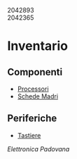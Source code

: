 2042893  
2042365

# Inventario

## Componenti

* [Processori](./componenti/processori.md)
* [Schede Madri](./componenti/schede_madri.md)

## Periferiche

* [Tastiere](./periferiche/tastiere.md)

*Elettronica Padovana*
